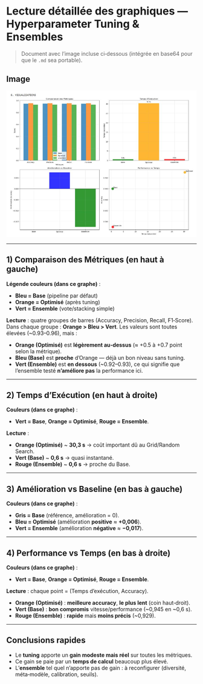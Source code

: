 # Lecture détaillée des graphiques — Hyperparameter Tuning & Ensembles

> Document avec l’image incluse ci‑dessous (intégrée en base64 pour que le `.md` sea portable).

## Image
![Texto alternativo](visualisation-tuning.JPG "Visualisation")

---

## 1) Comparaison des Métriques (en haut à gauche)

**Légende couleurs (dans ce graphe)** :  
- **Bleu = Base** (pipeline par défaut)  
- **Orange = Optimisé** (après tuning)  
- **Vert = Ensemble** (vote/stacking simple)  

**Lecture** : quatre groupes de barres (Accuracy, Precision, Recall, F1‑Score).  
Dans chaque groupe : **Orange > Bleu > Vert**. Les valeurs sont toutes élevées (~0.93–0.96), mais :  
- **Orange (Optimisé)** est **légèrement au‑dessus** (≈ +0.5 à +0.7 point selon la métrique).  
- **Bleu (Base)** est **proche** d’Orange — déjà un bon niveau sans tuning.  
- **Vert (Ensemble)** est **en dessous** (~0.92–0.93), ce qui signifie que l’ensemble testé **n’améliore pas** la performance ici.

---

## 2) Temps d’Exécution (en haut à droite)

**Couleurs (dans ce graphe)** :  
- **Vert = Base**, **Orange = Optimisé**, **Rouge = Ensemble**.

**Lecture** :  
- **Orange (Optimisé)** ~ **30,3 s** → coût important dû au Grid/Random Search.  
- **Vert (Base)** ~ **0,6 s** → quasi instantané.  
- **Rouge (Ensemble)** ~ **0,6 s** → proche du Base.

---

## 3) Amélioration vs Baseline (en bas à gauche)

**Couleurs (dans ce graphe)** :  
- **Gris = Base** (référence, amélioration = 0).  
- **Bleu = Optimisé** (amélioration **positive** ≈ **+0,006**).  
- **Vert = Ensemble** (amélioration **négative** ≈ **−0,017**).

---

## 4) Performance vs Temps (en bas à droite)

**Couleurs (dans ce graphe)** :  
- **Vert = Base**, **Orange = Optimisé**, **Rouge = Ensemble**.

**Lecture** : chaque point = (Temps d’exécution, Accuracy).  
- **Orange (Optimisé)** : **meilleure accuracy**, **le plus lent** (coin haut‑droit).  
- **Vert (Base)** : **bon compromis** vitesse/performance (~0,945 en ~0,6 s).  
- **Rouge (Ensemble)** : **rapide** mais **moins précis** (~0,929).

---

## Conclusions rapides
- Le **tuning** apporte un **gain modeste mais réel** sur toutes les métriques.  
- Ce gain se paie par un **temps de calcul** beaucoup plus élevé.  
- L’**ensemble** tel quel n’apporte pas de gain : à reconfigurer (diversité, méta‑modèle, calibration, seuils).
